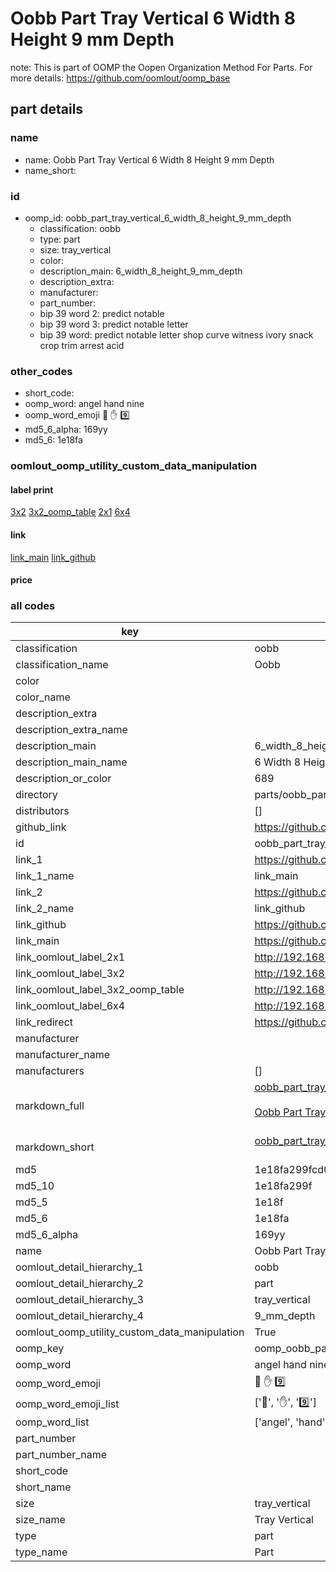 # Oobb Part Tray Vertical 6 Width 8 Height 9 mm Depth  

note: This is part of OOMP the Oopen Organization Method For Parts. For more details: https://github.com/oomlout/oomp_base

##  part details
  







### name
* name: Oobb Part Tray Vertical 6 Width 8 Height 9 mm Depth
* name_short: 
### id
* oomp_id: oobb_part_tray_vertical_6_width_8_height_9_mm_depth
  * classification: oobb
  * type: part
  * size: tray_vertical
  * color: 
  * description_main: 6_width_8_height_9_mm_depth
  * description_extra: 
  * manufacturer: 
  * part_number: 
  * bip 39 word 2: predict notable
  * bip 39 word 3: predict notable letter
  * bip 39 word: predict notable letter shop curve witness ivory snack crop trim arrest acid

### other_codes
* short_code: 
* oomp_word: angel hand nine
* oomp_word_emoji :angel: :hand: :nine:
* md5_6_alpha: 169yy
* md5_6: 1e18fa






### oomlout_oomp_utility_custom_data_manipulation
#### label print
[3x2](http://192.168.1.245:1112/?label=oomp%20169yy)
[3x2_oomp_table](http://192.168.1.108:1112/?label=oomp%20169yy)
[2x1](http://192.168.1.242:1112/?label=oomp%20169yy)
[6x4](http://192.168.1.55:1112/?label=oomp%20169yy)    

#### link

[link_main](https://github.com/oomlout/oomlout_oomp_version_1_messy/tree/main/parts/oobb_part_tray_vertical_6_width_8_height_9_mm_depth) [link_github](https://github.com/oomlout/oomlout_oomp_version_1_messy/tree/main/parts/oobb_part_tray_vertical_6_width_8_height_9_mm_depth)                             

#### price







### all codes 
| key | value |  
| --- | --- |  
| classification | oobb |  
| classification_name | Oobb |  
| color |  |  
| color_name |  |  
| description_extra |  |  
| description_extra_name |  |  
| description_main | 6_width_8_height_9_mm_depth |  
| description_main_name | 6 Width 8 Height 9 mm Depth |  
| description_or_color | 689 |  
| directory | parts/oobb_part_tray_vertical_6_width_8_height_9_mm_depth |  
| distributors | [] |  
| github_link | https://github.com/oomlout/oomlout_oomp_part_src/tree/main/parts/oobb_part_tray_vertical_6_width_8_height_9_mm_depth |  
| id | oobb_part_tray_vertical_6_width_8_height_9_mm_depth |  
| link_1 | https://github.com/oomlout/oomlout_oomp_version_1_messy/tree/main/parts/oobb_part_tray_vertical_6_width_8_height_9_mm_depth |  
| link_1_name | link_main |  
| link_2 | https://github.com/oomlout/oomlout_oomp_version_1_messy/tree/main/parts/oobb_part_tray_vertical_6_width_8_height_9_mm_depth |  
| link_2_name | link_github |  
| link_github | https://github.com/oomlout/oomlout_oomp_version_1_messy/tree/main/parts/oobb_part_tray_vertical_6_width_8_height_9_mm_depth |  
| link_main | https://github.com/oomlout/oomlout_oomp_version_1_messy/tree/main/parts/oobb_part_tray_vertical_6_width_8_height_9_mm_depth |  
| link_oomlout_label_2x1 | http://192.168.1.242:1112/?label=oomp%20169yy |  
| link_oomlout_label_3x2 | http://192.168.1.245:1112/?label=oomp%20169yy |  
| link_oomlout_label_3x2_oomp_table | http://192.168.1.108:1112/?label=oomp%20169yy |  
| link_oomlout_label_6x4 | http://192.168.1.55:1112/?label=oomp%20169yy |  
| link_redirect | https://github.com/oomlout/oomlout_oomp_version_1_messy/tree/main/parts/oobb_part_tray_vertical_6_width_8_height_9_mm_depth |  
| manufacturer |  |  
| manufacturer_name |  |  
| manufacturers | [] |  
| markdown_full | [oobb_part_tray_vertical_6_width_8_height_9_mm_depth](none)<br>[](none)<br>[Oobb Part Tray Vertical 6 Width 8 Height 9 Mm Depth](none)<br><br> |  
| markdown_short | [oobb_part_tray_vertical_6_width_8_height_9_mm_depth](none)<br><br> |  
| md5 | 1e18fa299fcd0edff29b2c6b0125a54d |  
| md5_10 | 1e18fa299f |  
| md5_5 | 1e18f |  
| md5_6 | 1e18fa |  
| md5_6_alpha | 169yy |  
| name | Oobb Part Tray Vertical 6 Width 8 Height 9 mm Depth |  
| oomlout_detail_hierarchy_1 | oobb |  
| oomlout_detail_hierarchy_2 | part |  
| oomlout_detail_hierarchy_3 | tray_vertical |  
| oomlout_detail_hierarchy_4 | 9_mm_depth |  
| oomlout_oomp_utility_custom_data_manipulation | True |  
| oomp_key | oomp_oobb_part_tray_vertical_6_width_8_height_9_mm_depth |  
| oomp_word | angel hand nine |  
| oomp_word_emoji | :angel: :hand: :nine: |  
| oomp_word_emoji_list | [':angel:', ':hand:', ':nine:'] |  
| oomp_word_list | ['angel', 'hand', 'nine'] |  
| part_number |  |  
| part_number_name |  |  
| short_code |  |  
| short_name |  |  
| size | tray_vertical |  
| size_name | Tray Vertical |  
| type | part |  
| type_name | Part |  
